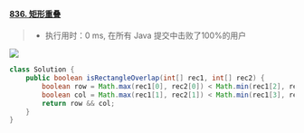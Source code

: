 #### [836. 矩形重叠](https://leetcode-cn.com/problems/rectangle-overlap/)

> - 执行用时：0 ms, 在所有 Java 提交中击败了100%的用户

![](https://i.loli.net/2021/03/06/6gWtvxD9ZGnkSX2.png)

```java
class Solution {
    public boolean isRectangleOverlap(int[] rec1, int[] rec2) {
        boolean row = Math.max(rec1[0], rec2[0]) < Math.min(rec1[2], rec2[2]);
        boolean col = Math.max(rec1[1], rec2[1]) < Math.min(rec1[3], rec2[3]);
        return row && col;
    }
}
```

